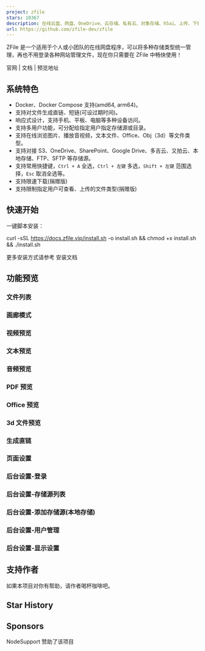 ```yaml
---
project: zfile
stars: 10367
description: 在线云盘、网盘、OneDrive、云存储、私有云、对象存储、h5ai、上传、下载
url: https://github.com/zfile-dev/zfile
---
```


ZFile 是一个适用于个人或小团队的在线网盘程序，可以将多种存储类型统一管理，再也不用登录各种网站管理文件，现在你只需要在 ZFile 中畅快使用！

官网 | 文档 | 预览地址

系统特色
----

-   Docker、Docker Compose 支持(amd64, arm64)。
-   支持对文件生成直链、短链(可设过期时间)。
-   响应式设计，支持手机、平板、电脑等多种设备访问。
-   支持多用户功能，可分配给指定用户指定存储源或目录。
-   支持在线浏览图片、播放音视频，文本文件、Office、Obj（3d）等文件类型。
-   支持对接 S3、OneDrive、SharePoint、Google Drive、多吉云、又拍云、本地存储、FTP、SFTP 等存储源。
-   支持常用快捷键，`Ctrl + A` 全选，`Ctrl + 左键` 多选，`Shift + 左键` 范围选择，`Esc` 取消全选等。
-   支持限速下载(捐赠版)
-   支持限制指定用户可查看、上传的文件类型(捐赠版)

快速开始
----

一键脚本安装：

curl -sSL https://docs.zfile.vip/install.sh -o install.sh && chmod +x install.sh && ./install.sh

更多安装方式请参考 安装文档

功能预览
----

### 文件列表

### 画廊模式

### 视频预览

### 文本预览

### 音频预览

### PDF 预览

### Office 预览

### 3d 文件预览

### 生成直链

### 页面设置

### 后台设置-登录

### 后台设置-存储源列表

### 后台设置-添加存储源(本地存储)

### 后台设置-用户管理

### 后台设置-显示设置

支持作者
----

如果本项目对你有帮助，请作者喝杯咖啡吧。

Star History
------------

Sponsors
--------

NodeSupport 赞助了该项目
